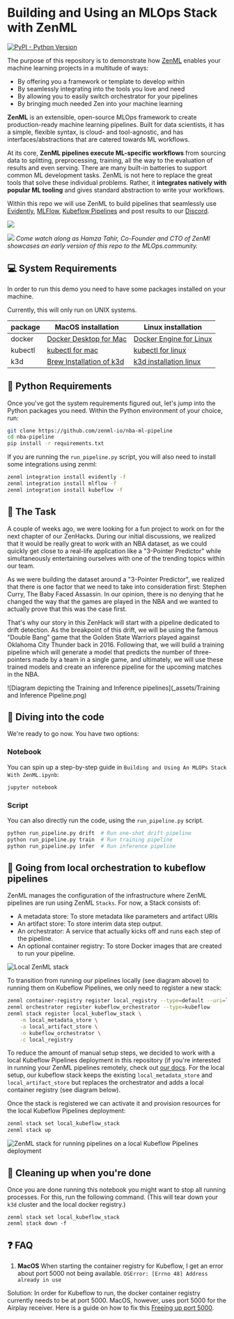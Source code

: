 # Building and Using an MLOps Stack with ZenML
[![PyPI - Python Version](https://img.shields.io/pypi/pyversions/zenml)](https://pypi.org/project/zenml/)

The purpose of this repository is to demonstrate how [ZenML](https://github.com/zenml-io/zenml) enables your machine 
learning projects in a multitude of ways:

* By offering you a framework or template to develop within
* By seamlessly integrating into the tools you love and need
* By allowing you to easily switch orchestrator for your pipelines
* By bringing much needed Zen into your machine learning

**ZenML** is an extensible, open-source MLOps framework to create production-ready machine learning pipelines. Built for
data scientists, it has a simple, flexible syntax, is cloud- and tool-agnostic, and has interfaces/abstractions that 
are catered towards ML workflows.

At its core, **ZenML pipelines execute ML-specific workflows** from sourcing data to splitting, preprocessing, training,
all the way to the evaluation of results and even serving. There are many built-in batteries to support common ML 
development tasks. ZenML is not here to replace the great tools that solve these individual problems. Rather, it 
**integrates natively with popular ML tooling** and gives standard abstraction to write your workflows.
 
Within this repo we will use ZenML to build pipelines that seamlessly use [Evidently](https://evidentlyai.com/),
[MLFlow](https://mlflow.org/), [Kubeflow Pipelines](https://www.kubeflow.org/) and post
results to our [Discord](https://discord.com/).

![](_assets/evidently+mlflow+discord+kubeflow.png)



[![](https://img.youtube.com/vi/Ne-dt9tu11g/0.jpg)](https://www.youtube.com/watch?v=Ne-dt9tu11g)
*Come watch along as Hamza Tahir, Co-Founder and CTO of ZenMl showcases an early version of this repo
to the MLOps.community.*

## :computer: System Requirements

In order to run this demo you need to have some packages installed on your machine.

Currently, this will only run on UNIX systems.

| package  | MacOS installation                                                               | Linux installation                                                                 |
|----------|----------------------------------------------------------------------------------|------------------------------------------------------------------------------------|
| docker   | [Docker Desktop for Mac](https://docs.docker.com/desktop/mac/install/)           | [Docker Engine for Linux ](https://docs.docker.com/engine/install/ubuntu/)         |
| kubectl  | [kubectl for mac](https://kubernetes.io/docs/tasks/tools/install-kubectl-macos/) | [kubectl for linux](https://kubernetes.io/docs/tasks/tools/install-kubectl-linux/) |
| k3d      | [Brew Installation of k3d](https://formulae.brew.sh/formula/k3d)                 | [k3d installation linux](https://k3d.io/v5.2.2/)                                   |


## :snake: Python Requirements

Once you've got the system requirements figured out, let's jump into the Python packages you need. 
Within the Python environment of your choice, run:

```bash
git clone https://github.com/zenml-io/nba-ml-pipeline
cd nba-pipeline
pip install -r requirements.txt
```

If you are running the `run_pipeline.py` script, you will also need to install some integrations using zenml:

```bash
zenml integration install evidently -f
zenml integration install mlflow -f
zenml integration install kubeflow -f
```

## :basketball: The Task

A couple of weeks ago, we were looking for a fun project to work on for the next chapter of our ZenHacks. During our 
initial discussions, we realized that it would be really great to work with an NBA dataset, as we could quickly get 
close to a real-life application like a "3-Pointer Predictor" while simultaneously entertaining ourselves with one 
of the trending topics within our team.

As we were building the dataset around a "3-Pointer Predictor", we realized that there is one factor that we need to
take into consideration first: Stephen Curry, The Baby Faced Assassin. In our opinion, there is no denying that he 
changed the way that the games are played in the NBA and we wanted to actually prove that this was the case first.

That's why our story in this ZenHack will start with a pipeline dedicated to drift detection. As the breakpoint of this 
drift, we will be using the famous "Double Bang" game that the Golden State Warriors played against Oklahoma City 
Thunder back in 2016. Following that, we will build a training pipeline which will generate a model that predicts 
the number of three-pointers made by a team in a single game, and ultimately, we will use these trained models and 
create an inference pipeline for the upcoming matches in the NBA.

![Diagram depicting the Training and Inference pipelines](_assets/Training and Inference Pipeline.png)

## :notebook: Diving into the code

We're ready to go now. You have two options:

### Notebook

You can spin up a step-by-step guide in `Building and Using An MLOPs Stack With ZenML.ipynb`:

```python
jupyter notebook
```

### Script

You can also directly run the code, using the `run_pipeline.py` script.

```python
python run_pipeline.py drift  # Run one-shot drift pipeline
python run_pipeline.py train  # Run training pipeline
python run_pipeline.py infer  # Run inference pipeline
```

## :rocket: Going from local orchestration to kubeflow pipelines

ZenML manages the configuration of the infrastructure where ZenML pipelines are run using ZenML `Stacks`. For now, a Stack consists of:
- A metadata store: To store metadata like parameters and artifact URIs
- An artifact store: To store interim data step output.
- An orchestrator: A service that actually kicks off and runs each step of the pipeline.
- An optional container registry: To store Docker images that are created to run your pipeline.

![Local ZenML stack](_assets/localstack.png)

To transition from running our pipelines locally (see diagram above) to running them on Kubeflow Pipelines, we only need to register a new stack:


```bash
zenml container-registry register local_registry --type=default --uri=localhost:5000
zenml orchestrator register kubeflow_orchestrator --type=kubeflow
zenml stack register local_kubeflow_stack \
    -m local_metadata_store \
    -a local_artifact_store \
    -o kubeflow_orchestrator \
    -c local_registry
```

To reduce the amount of manual setup steps, we decided to work with a local Kubeflow Pipelines deployment in this repository (if you're interested in running your ZenML pipelines remotely, check out [our docs](https://docs.zenml.io/guides/functional-api/deploy-to-production#run-the-same-pipeline-on-kubeflow-pipelines-deployed-to-gcp).
For the local setup, our kubeflow stack keeps the existing `local_metadata_store` and `local_artifact_store` but replaces the orchestrator and adds a local container registry (see diagram below).

Once the stack is registered we can activate it and provision resources for the local Kubeflow Pipelines deployment:

```bash
zenml stack set local_kubeflow_stack
zenml stack up
```


![ZenML stack for running pipelines on a local Kubeflow Pipelines deployment](_assets/localstack-with-kubeflow-orchestrator.png)


## :checkered_flag: Cleaning up when you're done

Once you are done running this notebook you might want to stop all running processes. For this, run the following command.
(This will tear down your `k3d` cluster and the local docker registry.)


```shell
zenml stack set local_kubeflow_stack
zenml stack down -f
```

## :question: FAQ

1. __MacOS__ When starting the container registry for Kubeflow, I get an error about port 5000 not being available.
`OSError: [Errno 48] Address already in use`

Solution: In order for Kubeflow to run, the docker container registry currently needs to be at port 5000. MacOS, however, uses 
port 5000 for the Airplay receiver. Here is a guide on how to fix this [Freeing up port 5000](https://12ft.io/proxy?q=https%3A%2F%2Fanandtripathi5.medium.com%2Fport-5000-already-in-use-macos-monterey-issue-d86b02edd36c).
